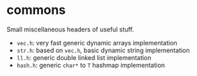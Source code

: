 # commons

Small miscellaneous headers of useful stuff.

- `vec.h`: very fast generic dynamic arrays implementation
- `str.h`: based on `vec.h`, basic dynamic string implementation
- `ll.h`: generic double linked list implementation
- `hash.h`: generic `char*` to `T` hashmap implementation